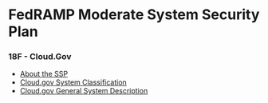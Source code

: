 # FedRAMP Moderate System Security Plan
### 18F - Cloud.Gov  

* [About the SSP](system_documentation/about-the-ssp.md)
* [Cloud.gov System Classification](system_documentation/system-data.md)
* [Cloud.gov General System Description](system_documentation/system-description.md)  
